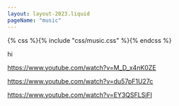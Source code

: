 ```yaml
---
layout: layout-2023.liquid
pageName: "music"
---
```

{% css %}{% include "css/music.css" %}{% endcss %}

hi

https://www.youtube.com/watch?v=M_D_x4nK0ZE

https://www.youtube.com/watch?v=du57pF1U27c

https://www.youtube.com/watch?v=EY3QSFLSjFI
